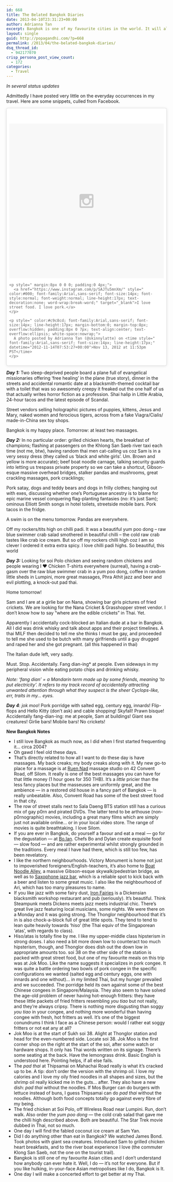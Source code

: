 ```yaml
---
id: 668
title: The Belated Bangkok Diaries
date: 2013-04-10T23:31:23+00:00
author: Adrianna Tan
excerpt: Bangkok is one of my favourite cities in the world. It will always be.
layout: single
guid: http://popagandhi.com/?p=668
permalink: /2013/04/the-belated-bangkok-diaries/
dsq_thread_id:
  - 942177070
crisp_persona_post_view_count:
  - 172
categories:
  - Travel
---
```

_In several status updates_

Admittedly I have posted very little on the everyday occurrences in my travel. Here are some snippets, culled from Facebook.

<blockquote class="instagram-media" data-instgrm-captioned data-instgrm-version="6" style=" background:#FFF; border:0; border-radius:3px; box-shadow:0 0 1px 0 rgba(0,0,0,0.5),0 1px 10px 0 rgba(0,0,0,0.15); margin: 1px; max-width:658px; padding:0; width:99.375%; width:-webkit-calc(100% - 2px); width:calc(100% - 2px);">
  <div style="padding:8px;">
    <div style=" background:#F8F8F8; line-height:0; margin-top:40px; padding:50% 0; text-align:center; width:100%;">
      <div style=" background:url(data:image/png;base64,iVBORw0KGgoAAAANSUhEUgAAACwAAAAsCAMAAAApWqozAAAAGFBMVEUiIiI9PT0eHh4gIB4hIBkcHBwcHBwcHBydr+JQAAAACHRSTlMABA4YHyQsM5jtaMwAAADfSURBVDjL7ZVBEgMhCAQBAf//42xcNbpAqakcM0ftUmFAAIBE81IqBJdS3lS6zs3bIpB9WED3YYXFPmHRfT8sgyrCP1x8uEUxLMzNWElFOYCV6mHWWwMzdPEKHlhLw7NWJqkHc4uIZphavDzA2JPzUDsBZziNae2S6owH8xPmX8G7zzgKEOPUoYHvGz1TBCxMkd3kwNVbU0gKHkx+iZILf77IofhrY1nYFnB/lQPb79drWOyJVa/DAvg9B/rLB4cC+Nqgdz/TvBbBnr6GBReqn/nRmDgaQEej7WhonozjF+Y2I/fZou/qAAAAAElFTkSuQmCC); display:block; height:44px; margin:0 auto -44px; position:relative; top:-22px; width:44px;">
      </div>
    </div>

    <p style=" margin:8px 0 0 0; padding:0 4px;">
      <a href="https://www.instagram.com/p/SAJTu5mnXm/" style=" color:#000; font-family:Arial,sans-serif; font-size:14px; font-style:normal; font-weight:normal; line-height:17px; text-decoration:none; word-wrap:break-word;" target="_blank">I love street food. I love pork.</a>
    </p>

    <p style=" color:#c9c8cd; font-family:Arial,sans-serif; font-size:14px; line-height:17px; margin-bottom:0; margin-top:8px; overflow:hidden; padding:8px 0 7px; text-align:center; text-overflow:ellipsis; white-space:nowrap;">
      A photo posted by Adrianna Tan (@skinnylatte) on <time style=" font-family:Arial,sans-serif; font-size:14px; line-height:17px;" datetime="2012-11-14T07:53:27+00:00">Nov 13, 2012 at 11:53pm PST</time>
    </p>
  </div>
</blockquote>



**_Day 1:_** Two sleep-deprived people board a plane full of evangelical missionaries offering &#8216;free healing&#8217; in the plane (true story), dinner in the streets and accidental romantic date at a blacksmith-themed cocktail bar with a toilet that was so awesomely creepy it freaked out the one half of us that actually writes horror fiction as a profession. Shai halip in Little Arabia, 24-hour tacos and the latest episode of Scandal.

Street vendors selling holographic pictures of puppies, kittens, Jesus and Mary, naked women and ferocious tigers, across from a fake Viagra/Cialis/ made-in-China sex toy shops.

Bangkok is my happy place. Tomorrow: at least two massages.

**_Day 2:_** In no particular order: grilled chicken hearts, the breakfast of champions; flashing at passengers on the Khlong San Saeb river taxi each time (not me, btw), having random thai men cat-calling us coz Sam is in a very sessy dress (they called us &#8216;black and white girls&#8217;. Um. Brown and yellow is more accurate); beef boat noodle carnage, talking security guards into letting us trespass private property so we can take a shortcut, Gibson-esque massive overhead bridges, stalker pandas and mushrooms, great crackling massages, pork cracklings;

Pork satay, dogs and teddy bears and dogs in frilly clothes; hanging out with exes, discussing whether one&#8217;s Portuguese ancestry is to blame for epic marine vessel conquering flag-planting fantasies (no: it&#8217;s just Sam); ominous Elliott Smith songs in hotel toilets, streetside mobile bars. Pork tacos in the fridge.

A swim is on the menu tomorrow. Pandas are everywhere.

Off my rockers/tits high on chilli padi. It was a beautiful yum poo dong &#8211; raw blue swimmer crab salad smothered in beautiful chilli &#8211; the cold raw crab tastes like crab ice cream. But so off my rockers chilli high coz I am so clever I ordered it extra extra spicy. I love chilli padi highs. So beautiful, this world

**_Day 3:_** Looking for soi Polo chicken and seeing random chickens and people wearing I ♥ Chicken T-shirts everywhere (surreal), having a crab-gasm over the raw blue swimmer crab in a yum poo dong, coffee in random little sheds in Lumpini, more great massages, Phra Athit jazz and beer and evil plotting, a knock-out pad thai.

Home tomorrow!

Sam and I are at a girlie bar on Nana, showing bar girls pictures of fried crickets. We are looking for the Nana Cricket & Grasshopper street vendor. I don&#8217;t know how to say &#8220;where are the edible crickets&#8221; in Thai. Yet.

Apparently I accidentally cock-blocked an Italian dude at a bar in Bangkok. All I did was drink whisky and talk about apps and their project timelines. A thai MILF then decided to tell me she thinks I must be gay, and proceeded to tell me she used to be butch with many girlfriends until a guy drugged and raped her and she got pregnant. (all this happened in thai)

The Italian dude left, very sadly.

Must. Stop. Accidentally. Fang dian-ing<superscript>*</superscript> at people. Even sideways in my peripheral vision while eating potato chips and drinking whisky.

_Note: &#8216;fang dian&#8217; = a Mandarin term made up by some friends, meaning &#8216;to put electricity&#8217;. It refers to my track record of accidentally attracting unwanted attention through what they suspect is the sheer Cyclops-like, err, traits in my… eyes._

**_Day 4_**: _jok moo_! Pork porridge with salted egg, century egg, innards! Flip-flops and Hello Kitty (don&#8217;t ask) and cable shopping! Skyfall! Prawn bisque! Accidentally fang-dian-ing: me at people, Sam at buildings! Giant sea creatures! Girlie bars! Mobile bars! No crickets!

**New Bangkok Notes**

  * I still love Bangkok as much now, as I did when I first started frequenting it… circa 2004?
  * Oh gawd I feel old these days.
  * That&#8217;s directly related to how all I want to do these day is have massages. My back creaks; my body creaks along with it. My new go-to place for a massage is at [Ruen Nad](https://www.facebook.com/ruennuadmassage) massage studio on 42 Convent Road, off Silom. It really is one of the best massages you can have for that little money (1 hour goes for 350 THB). It&#8217;s a _little_ pricier than the less fancy places but the masseuses are uniformly great, and the ambience — in a restored old house in a fancy part of Bangkok — is really unbeatable. Also, Convent Road has some of the best street food in that city.
  * The row of street stalls next to Sala Daeng BTS station still has a curious mix of gay p0rn and pirated DVDs. The latter tend to be arthouse (non-p0rnographic) movies, including a great many films which are simply just not available online… or in your local video store. The range of movies is quite breathtaking. I love Silom.
  * If you are ever in Bangkok, do yourself a favour and eat a meal — go for the degustation — at [Bo.lan](http://www.bolan.co.th). Chefs Bo and Dylan create exquisite food — slow food — and are rather experimental whilst strongly grounded in the traditions. Every meal I have had there, which is still too few, has been revelatory.
  * I like the northern neighbourhoods. Victory Monument is home not just to impoverished foreigners/English-teachers, it&#8217;s also home to [Boat Noodle Alley](http://www.eatingthaifood.com/2010/11/restaurant-sud-yod-kuay-teow-reua-best-boat-noodles/), a massive Gibson-esque skywalk/pedestrian bridge, as well as to [Saxophone jazz bar](http://www.saxophonepub.com/), which is a reliable spot to kick back with a beer and listen to some great music. I also like the neighbourhood of Ari, which has too many pleasures to name.
  * If you like jazz with some fairy dust, [Iron Fairies](http://travel.cnn.com/bangkok/shop/iron-fairies-bangkoks-latest-it-venue-958296) is a Dickensian blacksmith workshop restaurant and pub (seriously). It&#8217;s beautiful. Think Steampunk meets Dickens meets jazz meets industrial chic. There&#8217;s great live jazz featuring local musicians, some nights. We were there on a Monday and it was going strong. The Thonglor neighbourhood that it&#8217;s in is also chock-a-block full of great little spots. They tend to tend to lean quite heavily towards &#8216;hiso&#8217; (the Thai equiv of the Singaporean &#8216;atas&#8217;, with regards to class).
  * Hiso/atas is totally fine by me. I like my upper-middle class hipsterism in strong doses. I also need a bit more down low to counteract too much hipsterism, though, and Thonglor does dish out the down low in appropriate amounts too. soi 38 on the other side of the station is packed with great street food, but one of my favourite meals on this trip was at Jok Moo. Like the name suggests it specializes in pork congee. It was quite a battle ordering two bowls of pork congee in the specific configurations we wanted (salted egg and century eggs, one with innards and one without)… in my limited Thai, but my hunger prevailed and we succeeded. The porridge held its own against some of the best Chinese congees in Singapore/Malaysia. They also seem to have solved the age-old problem of never having hot-enough fritters: they have these little packets of fried fritters resembling _you tiao_ but not really, and they&#8217;re always cripsy. There is nothing more disgusting than soggy _you tiao_ in your congee, and nothing more wonderful than having congee with fresh, hot fritters as well. It&#8217;s one of the biggest conundrums I think I face as a Chinese person: would I rather eat soggy fritters or not eat any at all?
  * Jok Moo is at the start of Sukh soi 38. Alight at Thonglor station and head for the even-numbered side. Locate soi 38. Jok Moo is the first corner shop on the right at the start of the soi, after some watch or hardware shops. It only has Thai words written on its signage. There&#8217;s some seating at the back. Have the lemongrass drink. Basic English is understood here. Pointing helps, if all else fails.
  * The _pad thai_ at Thipsamai on Mahachai Road really is what it&#8217;s cracked up to be. A tip: don&#8217;t order the version with the shrimp oil. I love my calories and I love my oily fried noodles in all shapes and sizes, but the shrimp oil really kicked me in the guts… after. They also have a new dish: _pad thai_ without the noodles. If Mos Burger can do burgers with lettuce instead of buns, I guess Thipsamai can do _pad thai_ without the noodles. Although both food concepts totally go against every fibre of my being.
  * The fried chicken at Soi Polo, off Wireless Road near Lumpini. Run, don&#8217;t walk. Also order the _yum poo dong_ — the cold crab salad that gave me the chilli high described above. Both are beautiful. The Star Trek movie dubbed in Thai, not so much.
  * One day I will find the fabled coconut ice cream at Sam Yan.
  * Did I do anything other than eat in Bangkok? We watched James Bond. Took photos with giant sea creatures. Introduced Sam to grilled chicken heart breakfasts, and to the river boat experience I love (the commuter Klong San Saeb, not the one on the tourist trail).
  * Bangkok is still one of my favourite Asian cities and I don&#8217;t understand how anybody can ever hate it. Well, I do — it&#8217;s not for everyone. But if you like hulking, in-your-face Asian metropolises like I do, Bangkok is It.
  * One day I will make a concerted effort to get better at my Thai.
